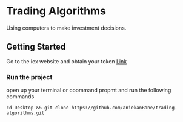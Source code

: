 # Trading Algorithms
Using computers to make investment decisions.
## Getting Started
Go to the iex website and obtain your token [Link](https://iexcloud.io/)
### Run the project
open up your terminal or coommand propmt and run the following commands
```
cd Desktop && git clone https://github.com/aniekanBane/trading-algorithms.git
```
